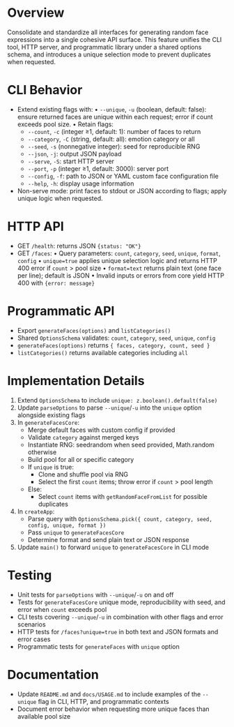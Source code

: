 # Overview

Consolidate and standardize all interfaces for generating random face expressions into a single cohesive API surface. This feature unifies the CLI tool, HTTP server, and programmatic library under a shared options schema, and introduces a unique selection mode to prevent duplicates when requested.

# CLI Behavior

- Extend existing flags with:
  • `--unique`, `-u` (boolean, default: false): ensure returned faces are unique within each request; error if count exceeds pool size.
  • Retain flags:
    - `--count`, `-c` (integer ≥1, default: 1): number of faces to return
    - `--category`, `-C` (string, default: all): emotion category or all
    - `--seed`, `-s` (nonnegative integer): seed for reproducible RNG
    - `--json`, `-j`: output JSON payload
    - `--serve`, `-S`: start HTTP server
    - `--port`, `-p` (integer ≥1, default: 3000): server port
    - `--config`, `-f`: path to JSON or YAML custom face configuration file
    - `--help`, `-h`: display usage information
- Non-serve mode: print faces to stdout or JSON according to flags; apply unique logic when requested.

# HTTP API

- GET `/health`: returns JSON `{status: "OK"}`
- GET `/faces`:
  • Query parameters: `count`, `category`, `seed`, `unique`, `format`, `config`
  • `unique=true` applies unique selection logic and returns HTTP 400 error if `count` > pool size
  • `format=text` returns plain text (one face per line); default is JSON
  • Invalid inputs or errors from core yield HTTP 400 with `{error: message}`

# Programmatic API

- Export `generateFaces(options)` and `listCategories()`
- Shared `OptionsSchema` validates: `count`, `category`, `seed`, `unique`, `config`
- `generateFaces(options)` returns `{ faces, category, count, seed }`
- `listCategories()` returns available categories including `all`

# Implementation Details

1. Extend `OptionsSchema` to include `unique: z.boolean().default(false)`
2. Update `parseOptions` to parse `--unique`/`-u` into the `unique` option alongside existing flags
3. In `generateFacesCore`:
   - Merge default faces with custom config if provided
   - Validate `category` against merged keys
   - Instantiate RNG: seedrandom when seed provided, Math.random otherwise
   - Build pool for all or specific category
   - If `unique` is true:
     - Clone and shuffle pool via RNG
     - Select the first `count` items; throw error if `count` > pool length
   - Else:
     - Select `count` items with `getRandomFaceFromList` for possible duplicates
4. In `createApp`:
   - Parse query with `OptionsSchema.pick({ count, category, seed, config, unique, format })`
   - Pass `unique` to `generateFacesCore`
   - Determine format and send plain text or JSON response
5. Update `main()` to forward `unique` to `generateFacesCore` in CLI mode

# Testing

- Unit tests for `parseOptions` with `--unique`/`-u` on and off
- Tests for `generateFacesCore` unique mode, reproducibility with seed, and error when `count` exceeds pool
- CLI tests covering `--unique`/`-u` in combination with other flags and error scenarios
- HTTP tests for `/faces?unique=true` in both text and JSON formats and error cases
- Programmatic tests for `generateFaces` with `unique` option

# Documentation

- Update `README.md` and `docs/USAGE.md` to include examples of the `--unique` flag in CLI, HTTP, and programmatic contexts
- Document error behavior when requesting more unique faces than available pool size